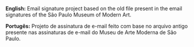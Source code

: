 <b>English:</b> Email signature project based on the old file present in the email signatures of the São Paulo Museum of Modern Art.

<b>Portugês:</b> Projeto de assinatura de e-mail feito com base no arquivo antigo presente nas assinaturas de e-mail do Museu de Arte Moderna de São Paulo.
